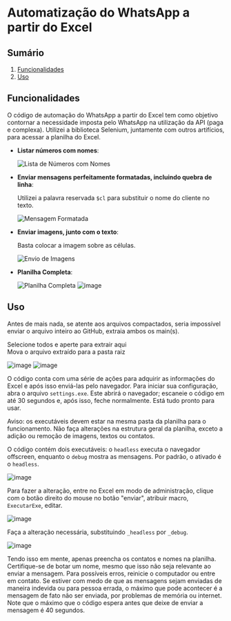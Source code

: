 # Automatização do WhatsApp a partir do Excel

## Sumário
1. [Funcionalidades](#funcionalidades)
2. [Uso](#uso)

## Funcionalidades
O código de automação do WhatsApp a partir do Excel tem como objetivo contornar a necessidade imposta pelo WhatsApp na utilização da API (paga e complexa). Utilizei a biblioteca Selenium, juntamente com outros artifícios, para acessar a planilha do Excel.

- **Listar números com nomes**:
  
  ![Lista de Números com Nomes](https://github.com/gustavolace/Whatsapp-Automation-from-excel/assets/99536403/0cbb1d48-8fe8-495c-9967-53696ffade7a)

- **Enviar mensagens perfeitamente formatadas, incluindo quebra de linha**:
  
  Utilizei a palavra reservada `$cl` para substituir o nome do cliente no texto.

  ![Mensagem Formatada](https://github.com/gustavolace/Whatsapp-Automation-from-excel/assets/99536403/e751e543-82c6-4923-99d1-20d0472b570b)

- **Enviar imagens, junto com o texto**:
  
  Basta colocar a imagem sobre as células.

  ![Envio de Imagens](https://github.com/gustavolace/Whatsapp-Automation-from-excel/assets/99536403/d647be5c-1c46-4a04-b6c1-e17296b3a55e)

- **Planilha Completa**:
  
  ![Planilha Completa](https://github.com/gustavolace/Whatsapp-Automation-from-excel/assets/99536403/77730f35-fcbf-46f5-bd0b-1510af6a1210)
  ![image](https://github.com/gustavolace/Whatsapp-Automation-from-excel/assets/99536403/a62553a2-017d-441a-a715-1fd38dc71471)

## Uso
Antes de mais nada, se atente aos arquivos compactados, seria impossível enviar o arquivo inteiro ao GitHub, extraia ambos os main(s).

Selecione todos e aperte para extrair aqui <br>
Mova o arquivo extraído para a pasta raiz

![image](https://github.com/gustavolace/Excel-Whatsapp-MSG-Sender/assets/99536403/f292a377-95f5-40fd-adb3-4222a9ecca27)
![image](https://github.com/gustavolace/Excel-Whatsapp-MSG-Sender/assets/99536403/eacd20ec-0127-43c0-afb4-8bf78bb6f245)



O código conta com uma série de ações para adquirir as informações do Excel e após isso enviá-las pelo navegador. Para iniciar sua configuração, abra o arquivo `settings.exe`. Este abrirá o navegador; escaneie o código em até 30 segundos e, após isso, feche normalmente. Está tudo pronto para usar.

Aviso: os executáveis devem estar na mesma pasta da planilha para o funcionamento. Não faça alterações na estrutura geral da planilha, exceto a adição ou remoção de imagens, textos ou contatos.

O código contém dois executáveis: o `headless` executa o navegador offscreen, enquanto o `debug` mostra as mensagens. Por padrão, o ativado é o `headless`.

![image](https://github.com/gustavolace/Excel-Whatsapp-MSG-Sender/assets/99536403/d3e52f50-cd80-4957-8e7e-2bbfa389c93f)

Para fazer a alteração, entre no Excel em modo de administração, clique com o botão direito do mouse no botão "enviar", atribuir macro, `ExecutarExe`, editar.

![image](https://github.com/gustavolace/Excel-Whatsapp-MSG-Sender/assets/99536403/0f99dbd7-de31-4768-83b7-cb16fac9884a)

Faça a alteração necessária, substituindo `_headless` por `_debug`.

![image](https://github.com/gustavolace/Excel-Whatsapp-MSG-Sender/assets/99536403/1fb89815-814e-4f20-ab11-292e5bafb8e2)

Tendo isso em mente, apenas preencha os contatos e nomes na planilha. Certifique-se de botar um nome, mesmo que isso não seja relevante ao enviar a mensagem. Para possíveis erros, reinicie o computador ou entre em contato. Se estiver com medo de que as mensagens sejam enviadas de maneira indevida ou para pessoa errada, o máximo que pode acontecer é a mensagem de fato não ser enviada, por problemas de memória ou internet. Note que o máximo que o código espera antes que deixe de enviar a mensagem é 40 segundos.
